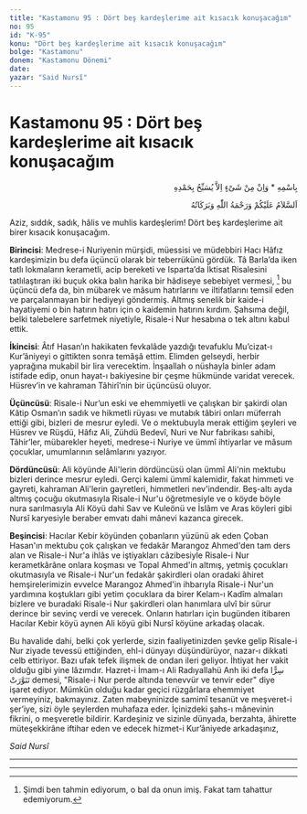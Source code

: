 ```yaml
---
title: "Kastamonu 95 : Dört beş kardeşlerime ait kısacık konuşacağım"
no: 95
id: "K-95"
konu: "Dört beş kardeşlerime ait kısacık konuşacağım"
bolge: "Kastamonu"
donem: "Kastamonu Dönemi"
date: 
yazar: "Said Nursî"
---
```


# Kastamonu 95 : Dört beş kardeşlerime ait kısacık konuşacağım

<p class="arabic" dir="rtl" title="Meal: “O’nun adıyla” * “Hiçbir şey yoktur ki O'nu hamd ile tesbih etmesin” [İsrâ Suresi, 17:44]">بِاسْمِهِ * وَاِنْ مِنْ شَىْءٍ اِلاَّ يُسَبِّحُ بِحَمْدِهِ</p>

<p class="arabic" dir="rtl" title="Meal: “Allah’ın selâmı, rahmeti ve bereketleri, üzerinize olsun.”">اَلسَّلاَمُ عَلَيْكُمْ وَرَحْمَةُ اللّٰهِ وَبَرَكَاتُهُ</p>

Aziz, sıddık, sadık, hâlis ve muhlis kardeşlerim! Dört beş kardeşlerime ait birer kısacık konuşacağım.

**Birincisi**: Medrese-i Nuriyenin mürşidi, müessisi ve müdebbiri Hacı Hâfız kardeşimizin bu defa üçüncü olarak bir teberrükünü gördük. Tâ Barla’da iken tatlı lokmaların kerametli, acip bereketi ve Isparta’da İktisat Risalesini tatlılaştıran iki buçuk okka balın harika bir hâdiseye sebebiyet vermesi, [^1] bu üçüncü defa da, bin mübarek ve mâsum hatırlarını ve iltifatlarını temsil eden ve parçalanmayan bir hediyeyi göndermiş. Altmış senelik bir kaide-i hayatiyemi o bin hatırın hatırı için o kaidemin hatırını kırdım. Şahsıma değil, belki talebelere sarfetmek niyetiyle, Risale-i Nur hesabına o tek altını kabul ettik.

**İkincisi**: Âtıf Hasan’ın hakikaten fevkalâde yazdığı tevafuklu Mu’cizat-ı Kur’âniyeyi o gittikten sonra temâşâ ettim. Elimden gelseydi, herbir yaprağına mukabil bir lira verecektim. İnşaallah o nüshayla binler adam istifade edip, onun hayat-ı bakiyesine bir çeşme hükmünde varidat verecek. Hüsrev’in ve kahraman Tâhirî’nin bir üçüncüsü oluyor.

**Üçüncüsü**: Risale-i Nur’un eski ve ehemmiyetli ve çalışkan bir şakirdi olan Kâtip Osman’ın sadık ve hikmetli rüyası ve mutabık tâbiri onları müferrah ettiği gibi, bizleri de mesrur eyledi. Ve o mektubuyla merak ettiğim şeyleri ve Hüsrev ve Rüşdü, Hâfız Ali, Zühdü Bedevî, Nuri ve Nur fabrikası sahibi, Tâhir’ler, mübarekler heyeti, medrese-i Nuriye ve ümmî ihtiyarlar ve mâsum çocuklar, umumlarının selâmlarını yazıyor.

**Dördüncüsü**: Ali köyünde Ali'lerin dördüncüsü olan ümmî Ali'nin mektubu bizleri derince mesrur eyledi. Gerçi kalemi ümmî kalemidir, fakat himmeti ve gayreti, kahraman Ali'lerin gayretleri, himmetleri nev'indendir. Beş-altı ayda altmış çocuğu okutmasıyla Risale-i Nur'u öğretmesiyle ve o köyde böyle nura sarılmasıyla Ali Köyü dahi Sav ve Kuleönü ve İslâm ve Aras köyleri gibi Nursî karyesiyle beraber emvatı dahi mânevi kazanca girecek.

**Beşincisi**: Hacılar Kebir köyünden çobanların yüzünü ak eden Çoban Hasan'ın mektubu çok çalışkan ve fedakâr Marangoz Ahmed'den tam ders alan ve Risale-i Nur'a ihlâs ve iştiyakları câzibesiyle Risale-i Nur kerametkârâne onlara koşması ve Topal Ahmed'in altmış, yetmiş çocukları okutmasıyla ve Risale-i Nur'un fedakâr şakirdleri olan oradaki âhiret hemşirelerimizin evvelce Marangoz Ahmed'in ihbarıyla Risale-i Nur'un yardımına koştukları gibi yetim çocuklara da birer Kelam-ı Kadîm almaları bizlere ve buradaki Risale-i Nur şakirdleri olan hanımlara ulvî bir sürur derince bir sevinç verdi ve verecek. Onların hatırları için bugünden itibaren Hacılar Kebir köyü aynen Ali köyü gibi Nursî köyüne arkadaş olacak.

Bu havalide dahi, belki çok yerlerde, sizin faaliyetinizden şevke gelip Risale-i Nur ziyade tevessü ettiğinden, ehl-i dünyayı düşündürüyor, nazar-ı dikkati celb ettiriyor. Bazı ufak tefek ilişmek de ondan ileri geliyor. İhtiyat her vakit olduğu gibi yine lâzımdır. Hazret-i İmam-ı Ali Radıyallahü Anh iki defa <span class="arabic" dir="rtl" title="Meal: “Gizlice nurlandı”">سِرًّا تَنَوَّرَتْ</span> demesi, "Risale-i Nur perde altında tenevvür ve tenvir eder" diye işaret ediyor. Mümkün olduğu kadar geçici rüzgârlara ehemmiyet vermeyiniz, bakmayınız. Zaten mabeyninizde samimî tesanüt ve meşveret-i şer’iye, sizi öyle şeylerden muhafaza eder. İçinizdeki şahs-ı mânevinin fikrini, o meşveretle bildirir. Kardeşiniz ve sizinle dünyada, berzahta, âhirette müteşekkirâne iftihar eden ve edecek hizmet-i Kur’âniyede arkadaşınız,

*Said Nursî*

***

***
[^1]: Şimdi ben tahmin ediyorum, o bal da onun imiş. Fakat tam tahattur edemiyorum.
